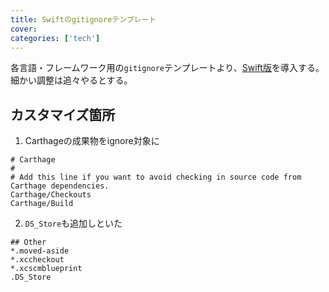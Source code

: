```yaml
---
title: Swiftのgitignoreテンプレート
cover:
categories: ['tech']
---
```


各言語・フレームワーク用の`gitignore`テンプレートより、[Swift版](https://github.com/github/gitignore/blob/master/Swift.gitignore)を導入する。細かい調整は追々やるとする。

## カスタマイズ箇所

1. Carthageの成果物をignore対象に

```
# Carthage
#
# Add this line if you want to avoid checking in source code from Carthage dependencies.
Carthage/Checkouts
Carthage/Build
```

2. `DS_Store`も追加しといた

```
## Other
*.moved-aside
*.xccheckout
*.xcscmblueprint
.DS_Store
```
